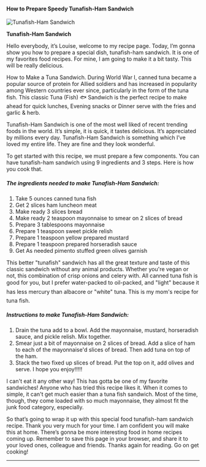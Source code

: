             

#### How to Prepare Speedy Tunafish-Ham Sandwich

![Tunafish-Ham Sandwich](https://img-global.cpcdn.com/recipes/96c976d05513c3b3/751x532cq70/tunafish-ham-sandwich-recipe-main-photo.jpg)

**Tunafish-Ham Sandwich**

Hello everybody, it’s Louise, welcome to my recipe page. Today, I’m gonna show you how to prepare a special dish, tunafish-ham sandwich. It is one of my favorites food recipes. For mine, I am going to make it a bit tasty. This will be really delicious.

How to Make a Tuna Sandwich. During World War I, canned tuna became a popular source of protein for Allied soldiers and has increased in popularity among Western countries ever since, particularly in the form of the tuna fish. This classic Tuna (Fish) 🐟 Sandwich is the perfect recipe to make ahead for quick lunches, Evening snacks or Dinner serve with the fries and garlic & herb.

Tunafish-Ham Sandwich is one of the most well liked of recent trending foods in the world. It’s simple, it is quick, it tastes delicious. It’s appreciated by millions every day. Tunafish-Ham Sandwich is something which I’ve loved my entire life. They are fine and they look wonderful.

To get started with this recipe, we must prepare a few components. You can have tunafish-ham sandwich using 9 ingredients and 3 steps. Here is how you cook that.

##### The ingredients needed to make Tunafish-Ham Sandwich:

1.  Take 5 ounces canned tuna fish
2.  Get 2 slices ham luncheon meat
3.  Make ready 3 slices bread
4.  Make ready 2 teaspoon mayonnaise to smear on 2 slices of bread
5.  Prepare 3 tablespoons mayonnaise
6.  Prepare 1 teaspoon sweet pickle relish
7.  Prepare 1 teaspoon yellow prepared mustard
8.  Prepare 1 teaspoon prepared horseradish sauce
9.  Get As needed pimento stuffed green olives garnish

This better "tunafish" sandwich has all the great texture and taste of this classic sandwich without any animal products. Whether you're vegan or not, this combination of crisp onions and celery with. All canned tuna fish is good for you, but I prefer water-packed to oil-packed, and "light" because it has less mercury than albacore or "white" tuna. This is my mom's recipe for tuna fish.

##### Instructions to make Tunafish-Ham Sandwich:

1.  Drain the tuna add to a bowl. Add the mayonnaise, mustard, horseradish sauce, and pickle relish. Mix together.
2.  Smear just a bit of mayonnaise on 2 slices of bread. Add a slice of ham to each of the mayonnaise'd slices of bread. Then add tuna on top of the ham.
3.  Stack the two fixed up slices of bread. Put the top on it, add olives and serve. I hope you enjoy!!!!!

I can't eat it any other way! This has gotta be one of my favorite sandwiches! Anyone who has tried this recipe likes it. When it comes to simple, it can't get much easier than a tuna fish sandwich. Most of the time, though, they come loaded with so much mayonnaise, they almost fit the junk food category, especially.

So that’s going to wrap it up with this special food tunafish-ham sandwich recipe. Thank you very much for your time. I am confident you will make this at home. There’s gonna be more interesting food in home recipes coming up. Remember to save this page in your browser, and share it to your loved ones, colleague and friends. Thanks again for reading. Go on get cooking!

* * *